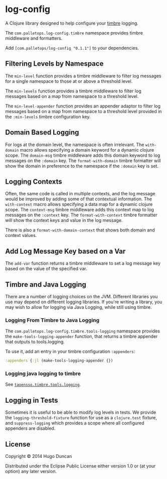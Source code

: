 # log-config

A Clojure library designed to help configure your [timbre][timbre] logging.

The `com.palletops.log-config.timbre` namespace provides timbre
middleware and formatters.

Add `[com.palletops/log-config "0.1.1"]` to your dependencies.

## Filtering Levels by Namespace

The `min-level` function provides a timbre middleware to filter log
messages for a single namespace to those at or above a threshold
level.

The `min-levels` function provides a timbre middleware to filter log
messages based on a map from namespace to a threshold level.

The `min-level-appender` function provides an appender adaptor to
filter log messages based on a map from namespace to a threshold level
provided in the `:min-levels` timbre configuration key.

## Domain Based Logging

For logs at the domain level, the namespace is often irrelevant.  The
`with-domain` macro allows specifying a domain keyword for a dynamic
clojure scope.  The `domain-msg` timbre middleware adds this domain
keyword to log messages on the `:domain` key.  The
`format-with-domain` timbre formatter will show the domain in
preference to the namespace if the `:domain` key is set.

## Logging Contexts

Often, the same code is called in multiple contexts, and the log
message would be improved by adding some of that contextual
information.  The `with-context` macro allows specifying a data map
for a dynamic clojure scope.  The `context-msg` timbre middleware adds
this context map to log messages on the `:context` key.  The
`format-with-context` timbre formatter will show the context keys and
value in the log message.

There is also a `format-with-domain-context` that shows both domain
and context values.

## Add Log Message Key based on a Var

The `add-var` function returns a timbre middleware to set a log
message key based on the value of the specified var.

## Timbre and Java Logging

There are a number of logging choices on the JVM.  Different libraries
you use may depend on different logging libraries.  If you're writing
a library, you may wish to allow for logging via Java Logging, while
still using timbre.

### Logging From Timbre to Java Logging

The `com.palletops.log-config.timbre.tools-logging` namespace provides
the `make-tools-logging-appender` function, that returns a timbre
appender that outputs to tools.logging.

To use it, add an entry in your timbre configuration `:appenders`:

```clj
:appenders {:jl (make-tools-logging-appender {})
```

### Logging java logging to timbre

See [`taoensso.timbre.tools.logging`](http://ptaoussanis.github.io/timbre/taoensso.timbre.tools.logging.html).

## Logging in Tests

Sometimes it is useful to be able to modify log levels in tests.  We
provide the `logging-threshold-fixture` function for use as a
`clojure.test` fixture, and `suppress-logging` which provides a scope
where all configured appenders are disabled.

## License

Copyright © 2014 Hugo Duncan

Distributed under the Eclipse Public License either version 1.0 or (at
your option) any later version.

[timbre]: https://github.com/ptaoussanis/timbre
[log4j]: http://logging.apache.org/log4j/
[log4j2]: http://logging.apache.org/log4j/2.x/
[slf4j]: http://www.slf4j.org/manual.html "SLF4J"
[commons-logging]: http://commons.apache.org/proper/commons-logging "Apache Commons Logging"
